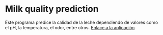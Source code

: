 ﻿# Milk quality prediction
Este programa predice la calidad de la leche dependiendo de valores como el pH, la temperatura, el odor, entre otros.
[Enlace a la aplicación](https://milkqualityprediction-vqpgnhhgsv5kwzj24whanj.streamlit.app/)
